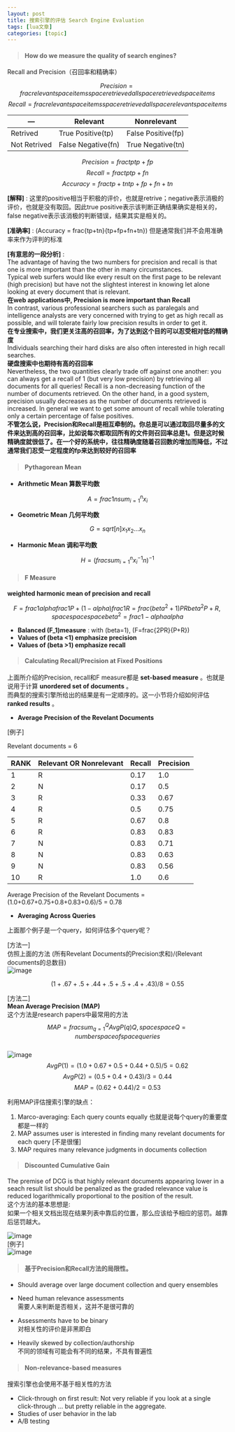 ```yaml
---
layout: post
title: 搜索引擎的评估 Search Engine Evaluation 
tags: [lua文章]
categories: [topic]
---
```

> #### How do we measure the quality of search engines?

Recall and Precision（召回率和精确率）

$$Precision =
frac{relevant{space}items{space}retrieved}{all{space}retrieved{space}items}$$
$$Recall =
frac{relevant{space}items{space}retrieved}{all{space}relevant{space}items}$$

— | Relevant | Nonrelevant  
---|---|---  
Retrived | True Positive(tp) | False Positive(fp)  
Not Retrived | False Negative(fn) | True Negative(tn)  
  
$$Precision = frac{tp}{tp+fp}$$ $$Recall = frac{tp}{tp+fn}$$ $$Accuracy =
frac{tp+tn}{tp+fp+fn+tn}$$

**[解释]** : 这里的positive相当于积极的评价，也就是retrive；negative表示消极的评价，也就是没有取回。因此true
positive表示该判断正确结果确实是相关的，false negative表示该消极的判断错误，结果其实是相关的。

**[准确率]** : (Accuracy = frac{tp+tn}{tp+fp+fn+tn}) 但是通常我们并不会用准确率来作为评判的标准

**[有意思的一段分析]** :  
The advantage of having the two numbers for precision and recall is that one
is more important than the other in many circumstances.  
Typical web surfers would like every result on the first page to be relevant
(high precision) but have not the slightest interest in knowing let alone
looking at every document that is relevant.  
 **在web applications中, Precision is more important than Recall**  
In contrast, various professional searchers such as paralegals and
intelligence analysts are very concerned with trying to get as high recall as
possible, and will tolerate fairly low precision results in order to get it.  
 **在专业搜索中，我们更关注高的召回率，为了达到这个目的可以忍受相对低的精确度**  
Individuals searching their hard disks are also often interested in high
recall searches.  
 **硬盘搜索中也期待有高的召回率**  
Nevertheless, the two quantities clearly trade off against one another: you
can always get a recall of 1 (but very low precision) by retrieving all
documents for all queries! Recall is a non-decreasing function of the number
of documents retrieved. On the other hand, in a good system, precision usually
decreases as the number of documents retrieved is increased. In general we
want to get some amount of recall while tolerating only a certain percentage
of false positives.  
**不管怎么说，Precision和Recall是相互牵制的。你总是可以通过取回尽量多的文件来达到高的召回率，比如说每次都取回所有的文件则召回率总是1。但是这时候精确度就很低了。在一个好的系统中，往往精确度随着召回数的增加而降低，不过通常我们忍受一定程度的fp来达到较好的召回率**

> #### Pythagorean Mean

  * **Arithmetic Mean 算数平均数**

$$A=frac{1}{n}sum_{i=1}^n{x_i}$$

  * **Geometric Mean 几何平均数**

$$G = sqrt[n] {x_1x_2…x_n}$$

  * **Harmonic Mean 调和平均数**

$$H = {(frac{sum_{i=1}^n{x_i^{-1}}}{n})}^{-1}$$

> #### F Measure

**weighted harmonic mean of precision and recall**

$$F = frac{1}{alphafrac{1}{P}+(1-alpha)frac{1}{R}}  
= frac{({beta}^2+1)PR}{beta^2P+R}, spacespacespace
{beta}^2=frac{1-alpha}{alpha} $$

  * **Balanced (F_1)measure** : with (beta=1), (F=frac{2PR}{P+R})
  * **Values of (beta <1) emphasize precision**
  * **Values of (beta >1) emphasize recall**

> #### Calculating Recall/Precision at Fixed Positions

上面所介绍的Precision, recall和F measure都是 **set-based measure** 。也就是说用于计算
**unordered set of documents** 。  
而典型的搜索引擎所给出的结果是有一定顺序的。这一小节将介绍如何评估 **ranked results** 。

  * **Average Precision of the Revelant Documents**

[例子]

Revelant documents = 6

RANK | Relevant OR Nonrelevant | Recall | Precision  
---|---|---|---  
1 | R | 0.17 | 1.0  
2 | N | 0.17 | 0.5  
3 | R | 0.33 | 0.67  
4 | R | 0.5 | 0.75  
5 | R | 0.67 | 0.8  
6 | R | 0.83 | 0.83  
7 | N | 0.83 | 0.71  
8 | N | 0.83 | 0.63  
9 | N | 0.83 | 0.56  
10 | R | 1.0 | 0.6  
  
Average Precision of the Revelant Documents = (1.0+0.67+0.75+0.8+0.83+0.6)/5 =
0.78

  * **Averaging Across Queries**

上面那个例子是一个query，如何评估多个query呢？

[方法一]  
仿照上面的方法 (所有Revelant Documents的Precision求和)/(Relevant documents的总数目)  
![image](https://img.dazhuanlan.com/2019/11/27/5dde41b83f843.png)

$$(1 + .67 + .5 + .44 + .5 + .5 + .4 + .43)/8 = 0.55$$

[方法二]  
 **Mean Average Precision (MAP)**  
这个方法是research papers中最常用的方法  
$$MAP=frac{sum_{q=1}^Q{Avg{P(q)}}}{Q}, spacespace Q=numberspace ofspace
queries$$  
![image](https://img.dazhuanlan.com/2019/11/27/5dde41b8ead86.png)  
$$AvgP(1)=(1.0+0.67+0.5+0.44+0.5)/5=0.62$$ $$AvgP(2)=(0.5+0.4+0.43)/3=0.44$$
$$MAP=(0.62+0.44)/2=0.53$$

利用MAP评估搜索引擎的缺点：

  1. Marco-averaging: Each query counts equally 也就是说每个query的重要度都是一样的
  2. MAP assumes user is interested in finding many revelant documents for each query [不是很懂]
  3. MAP requires many relevance judgments in documents collection

> #### Discounted Cumulative Gain

The premise of DCG is that highly relevant documents appearing lower in a
seach result list should be penalized as the graded relevance value is reduced
logarithmically proportional to the position of the result.  
这个方法的基本思想是:  
如果一个相关文档出现在结果列表中靠后的位置，那么应该给予相应的惩罚。越靠后惩罚越大。

![image](https://img.dazhuanlan.com/2019/11/27/5dde41b98f7e0.png)  
[例子]  
![image](https://img.dazhuanlan.com/2019/11/27/5dde41bb43b74.png)

> #### 基于Precision和Recall方法的局限性。

  * Should average over large document collection and query ensembles
  * Need human relevance assessments  
需要人来判断是否相关，这并不是很可靠的

  * Assessments have to be binary  
对相关性的评价是非黑即白

  * Heavily skewed by collection/authorship  
不同的领域有可能会有不同的结果，不具有普遍性

> #### Non-­relevance-­based measures

搜索引擎也会使用不基于相关性的方法

  * Click-through on ﬁrst result: Not very reliable if you look at a single click-through … but pretty reliable in the aggregate.
  * Studies of user behavior in the lab
  * A/B testing